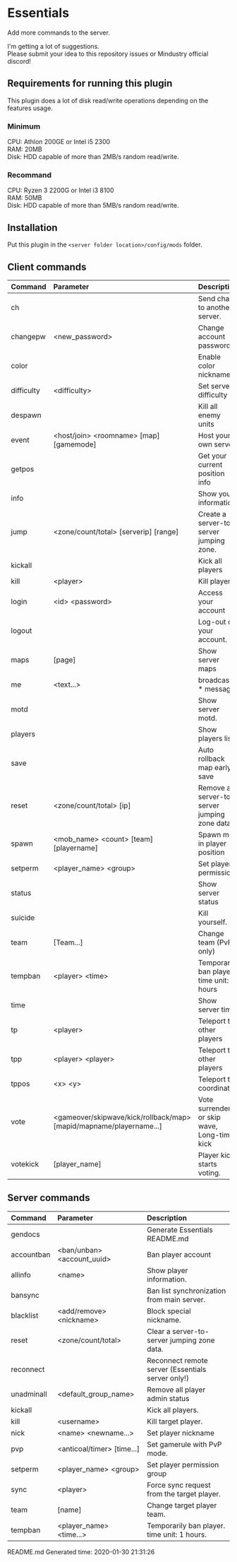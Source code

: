 # Essentials
Add more commands to the server.

I'm getting a lot of suggestions.<br>
Please submit your idea to this repository issues or Mindustry official discord!

## Requirements for running this plugin
This plugin does a lot of disk read/write operations depending on the features usage.

### Minimum
CPU: Athlon 200GE or Intel i5 2300<br>
RAM: 20MB<br>
Disk: HDD capable of more than 2MB/s random read/write.

### Recommand
CPU: Ryzen 3 2200G or Intel i3 8100<br>
RAM: 50MB<br>
Disk: HDD capable of more than 5MB/s random read/write.

## Installation

Put this plugin in the ``<server folder location>/config/mods`` folder.

## Client commands

| Command | Parameter | Description |
|:---|:---|:--- |
| ch |  | Send chat to another server. |
| changepw | &lt;new_password&gt; | Change account password |
| color |  | Enable color nickname |
| difficulty | &lt;difficulty&gt; | Set server difficulty |
| despawn |  | Kill all enemy units |
| event | &lt;host/join&gt; &lt;roomname&gt; [map] [gamemode] | Host your own server |
| getpos |  | Get your current position info |
| info |  | Show your information |
| jump | &lt;zone/count/total&gt; [serverip] [range] | Create a server-to-server jumping zone. |
| kickall |  | Kick all players |
| kill | &lt;player&gt; | Kill player. |
| login | &lt;id&gt; &lt;password&gt; | Access your account |
| logout |  | Log-out of your account. |
| maps | [page] | Show server maps |
| me | &lt;text...&gt; | broadcast * message |
| motd |  | Show server motd. |
| players |  | Show players list |
| save |  | Auto rollback map early save |
| reset | &lt;zone/count/total&gt; [ip] | Remove a server-to-server jumping zone data. |
| spawn | &lt;mob_name&gt; &lt;count&gt; [team] [playername] | Spawn mob in player position |
| setperm | &lt;player_name&gt; &lt;group&gt; | Set player permission |
| status |  | Show server status |
| suicide |  | Kill yourself. |
| team | [Team...] | Change team (PvP only) |
| tempban | &lt;player&gt; &lt;time&gt; | Temporarily ban player. time unit: 1 hours |
| time |  | Show server time |
| tp | &lt;player&gt; | Teleport to other players |
| tpp | &lt;player&gt; &lt;player&gt; | Teleport to other players |
| tppos | &lt;x&gt; &lt;y&gt; | Teleport to coordinates |
| vote | &lt;gameover/skipwave/kick/rollback/map&gt; [mapid/mapname/playername...] | Vote surrender or skip wave, Long-time kick |
| votekick | [player_name] | Player kick starts voting. |

## Server commands

| Command | Parameter | Description |
|:---|:---|:--- |
| gendocs |  | Generate Essentials README.md |
| accountban | &lt;ban/unban&gt; &lt;account_uuid&gt; | Ban player account |
| allinfo | &lt;name&gt; | Show player information. |
| bansync |  | Ban list synchronization from main server. |
| blacklist | &lt;add/remove&gt; &lt;nickname&gt; | Block special nickname. |
| reset | &lt;zone/count/total&gt; | Clear a server-to-server jumping zone data. |
| reconnect |  | Reconnect remote server (Essentials server only!) |
| unadminall | &lt;default_group_name&gt; | Remove all player admin status |
| kickall |  | Kick all players. |
| kill | &lt;username&gt; | Kill target player. |
| nick | &lt;name&gt; &lt;newname...&gt; | Set player nickname |
| pvp | &lt;anticoal/timer&gt; [time...] | Set gamerule with PvP mode. |
| setperm | &lt;player_name&gt; &lt;group&gt; | Set player permission group |
| sync | &lt;player&gt; | Force sync request from the target player. |
| team | [name] | Change target player team. |
| tempban | &lt;player_name&gt; &lt;time...&gt; | Temporarily ban player. time unit: 1 hours. |

README.md Generated time: 2020-01-30 21:31:26